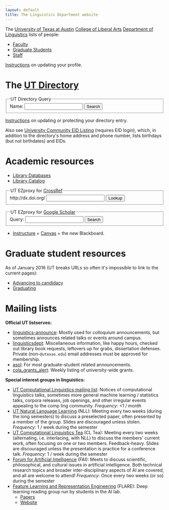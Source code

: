 ```yaml
---
layout: default
title: The Linguistics Department website
---
```


The [University of Texas at Austin](https://www.utexas.edu/) [College of Liberal Arts](https://liberalarts.utexas.edu/index.php) [Department of Linguistics](https://liberalarts.utexas.edu/linguistics/) lists of people:

* [Faculty](https://liberalarts.utexas.edu/linguistics/faculty/index.php)
* [Graduate Students](https://liberalarts.utexas.edu/linguistics/graduate/gradstudents/list.php)
* [Staff](https://liberalarts.utexas.edu/linguistics/staff.php)

[Instructions](/personal-information#profile) on updating your profile.


# The [UT Directory](http://www.utexas.edu/directory/)

<form action="https://directory.utexas.edu/index.php" method="get">
  <fieldset>
    <legend>UT Directory Query</legend>
    <div class="flex-fill">
      <label>Name:</label>
      <input name="q" />
      <button>Search</button>
    </div>
  </fieldset>
</form>

[Instructions](/personal-information#privacy) on updating or protecting your directory entry.

Also see [University Community EID Listing](https://utdirect.utexas.edu/webapps/eidlisting/) (requires EID login), which, in addition to the directory's home address and phone number, lists birthdays (but not birthdates) and EIDs.

# Academic resources

* [Library Databases](https://login.ezproxy.lib.utexas.edu/menu)
* [Library Catalog](http://catalog.lib.utexas.edu/)

<form onsubmit="event.preventDefault(); window.location = 'http://dx.doi.org.ezproxy.lib.utexas.edu/' + this.doi.value">
  <fieldset>
    <legend>UT EZproxy for <a href="http://doi.org">CrossRef</a></legend>
    <div class="flex-fill">
      <label>http://dx.doi.org/</label>
      <input name="doi" />
      <button>Lookup</button>
    </div>
  </fieldset>
</form>

<form action="https://scholar-google-com.ezproxy.lib.utexas.edu/scholar" method="get">
  <fieldset>
    <legend>UT EZproxy for <a href="https://scholar-google-com.ezproxy.lib.utexas.edu/">Google Scholar</a></legend>
    <div class="flex-fill">
      <label>Query:</label>
      <input name="q">
      <button>Search</button>
    </div>
  </fieldset>
</form>

* [Instructure](https://utexas.instructure.com/) = [Canvas](http://canvas.utexas.edu/) = the new Blackboard.

# Graduate student resources

As of January 2016 (UT breaks URLs so often it's impossible to link to the current pages):

* [Advancing to candidacy](https://web.archive.org/web/20160120225524/http://www.utexas.edu/ogs/pdn/candidacy.html)
* [Graduating](https://web.archive.org/web/20160111174519/http://www.utexas.edu/ogs/pdn/deadlines/doc_fall.html)


# Mailing lists

**Official UT listserves:**

* [linguistics-announce](https://utlists.utexas.edu/sympa/info/linguistics-announce): Mostly used for colloquium announcements, but sometimes announces related talks or events around campus.
* [linguisticsdept](https://utlists.utexas.edu/sympa/info/linguisticsdept): Miscellaneous information, like happy hours, checked out library book requests, leftovers up for grabs, dissertation defenses. Private (non-`@utexas.edu`) email addresses must be approved for membership.
* [asol](https://utlists.utexas.edu/sympa/info/asol): For most graduate-student related announcements.
* [cola_grants_alert](https://utlists.utexas.edu/sympa/info/cola_grants_alert): Weekly listing of university-wide grants.

**Special interest groups in linguistics:**

* [UT Computational Linguistics mailing list](https://groups.google.com/forum/#!forum/ut-compling):
  Notices of computational linguistics talks, sometimes more general machine learning / statistics talks, corpora releases, job openings, and other irregular events appealing to the comp ling community.
    _Frequency_: &lt;1 / month
* [UT Natural Language Learning](https://groups.google.com/forum/#!forum/ut-nll) (NLL):
  Meeting every two weeks (during the long semesters) to discuss a preselected paper, often presented by a member of the group. Slides are discouraged unless stolen.
    _Frequency_: 1 / week during the semester
* [UT Computational Linguistics Tea](https://groups.google.com/forum/#!forum/utcl-tea) (CL Tea):
  Meeting every two weeks (alternating, i.e. interlacing, with NLL) to discuss the members' current work, often focusing on one or two members. Feedback-heavy. Slides are discouraged unless the presentation is practice for a conference talk.
    _Frequency_: 1 / week during the semester
* [Forum for Artificial Intelligence](http://www.cs.utexas.edu/~ai-lab/fai/) (FAI):
  Meets to discuss scientific, philosophical, and cultural issues in artificial intelligence. Both technical research topics and broader inter-disciplinary aspects of AI are covered, and all are welcome to attend!
    _Frequency_: Once every two weeks (or so) during the semester
* [Feature Learning and Representation Engineering](https://groups.google.com/forum/#!forum/ut-flare) (FLARE):
  Deep learning reading group run by students in the AI lab.
  - [Papers](https://docs.google.com/spreadsheets/d/12WDmcBDhQiRdup18GliV1PaeNkqIFZRT9AOcZmTcvec/edit)
  - [Website](http://www.cs.utexas.edu/~ml/flare/)

